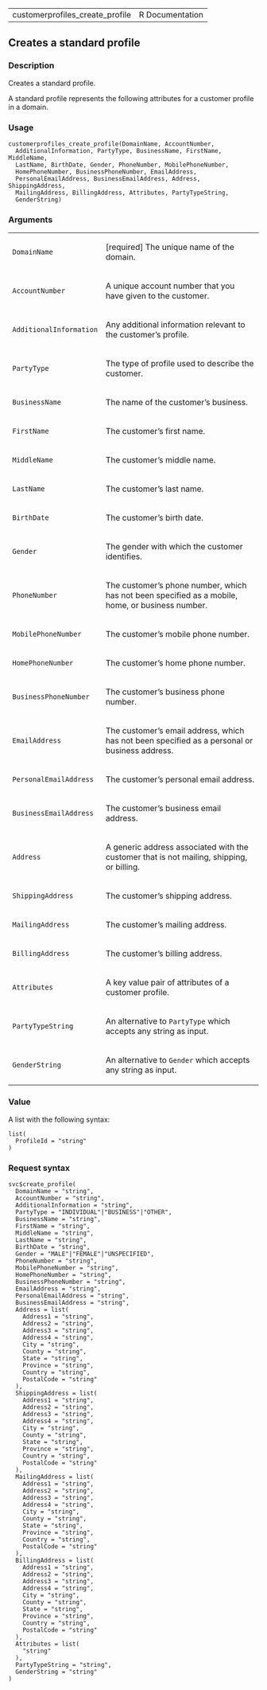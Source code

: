 <table style="width: 100%;">
<tbody>
<tr class="odd">
<td>customerprofiles_create_profile</td>
<td style="text-align: right;">R Documentation</td>
</tr>
</tbody>
</table>

## Creates a standard profile

### Description

Creates a standard profile.

A standard profile represents the following attributes for a customer
profile in a domain.

### Usage

    customerprofiles_create_profile(DomainName, AccountNumber,
      AdditionalInformation, PartyType, BusinessName, FirstName, MiddleName,
      LastName, BirthDate, Gender, PhoneNumber, MobilePhoneNumber,
      HomePhoneNumber, BusinessPhoneNumber, EmailAddress,
      PersonalEmailAddress, BusinessEmailAddress, Address, ShippingAddress,
      MailingAddress, BillingAddress, Attributes, PartyTypeString,
      GenderString)

### Arguments

<table>
<colgroup>
<col style="width: 35%" />
<col style="width: 65%" />
</colgroup>
<tbody>
<tr class="odd">
<td><code
id="customerprofiles_create_profile_:_DomainName">DomainName</code></td>
<td><p>[required] The unique name of the domain.</p></td>
</tr>
<tr class="even">
<td><code
id="customerprofiles_create_profile_:_AccountNumber">AccountNumber</code></td>
<td><p>A unique account number that you have given to the
customer.</p></td>
</tr>
<tr class="odd">
<td><code
id="customerprofiles_create_profile_:_AdditionalInformation">AdditionalInformation</code></td>
<td><p>Any additional information relevant to the customer’s
profile.</p></td>
</tr>
<tr class="even">
<td><code
id="customerprofiles_create_profile_:_PartyType">PartyType</code></td>
<td><p>The type of profile used to describe the customer.</p></td>
</tr>
<tr class="odd">
<td><code
id="customerprofiles_create_profile_:_BusinessName">BusinessName</code></td>
<td><p>The name of the customer’s business.</p></td>
</tr>
<tr class="even">
<td><code
id="customerprofiles_create_profile_:_FirstName">FirstName</code></td>
<td><p>The customer’s first name.</p></td>
</tr>
<tr class="odd">
<td><code
id="customerprofiles_create_profile_:_MiddleName">MiddleName</code></td>
<td><p>The customer’s middle name.</p></td>
</tr>
<tr class="even">
<td><code
id="customerprofiles_create_profile_:_LastName">LastName</code></td>
<td><p>The customer’s last name.</p></td>
</tr>
<tr class="odd">
<td><code
id="customerprofiles_create_profile_:_BirthDate">BirthDate</code></td>
<td><p>The customer’s birth date.</p></td>
</tr>
<tr class="even">
<td><code
id="customerprofiles_create_profile_:_Gender">Gender</code></td>
<td><p>The gender with which the customer identifies.</p></td>
</tr>
<tr class="odd">
<td><code
id="customerprofiles_create_profile_:_PhoneNumber">PhoneNumber</code></td>
<td><p>The customer’s phone number, which has not been specified as a
mobile, home, or business number.</p></td>
</tr>
<tr class="even">
<td><code
id="customerprofiles_create_profile_:_MobilePhoneNumber">MobilePhoneNumber</code></td>
<td><p>The customer’s mobile phone number.</p></td>
</tr>
<tr class="odd">
<td><code
id="customerprofiles_create_profile_:_HomePhoneNumber">HomePhoneNumber</code></td>
<td><p>The customer’s home phone number.</p></td>
</tr>
<tr class="even">
<td><code
id="customerprofiles_create_profile_:_BusinessPhoneNumber">BusinessPhoneNumber</code></td>
<td><p>The customer’s business phone number.</p></td>
</tr>
<tr class="odd">
<td><code
id="customerprofiles_create_profile_:_EmailAddress">EmailAddress</code></td>
<td><p>The customer’s email address, which has not been specified as a
personal or business address.</p></td>
</tr>
<tr class="even">
<td><code
id="customerprofiles_create_profile_:_PersonalEmailAddress">PersonalEmailAddress</code></td>
<td><p>The customer’s personal email address.</p></td>
</tr>
<tr class="odd">
<td><code
id="customerprofiles_create_profile_:_BusinessEmailAddress">BusinessEmailAddress</code></td>
<td><p>The customer’s business email address.</p></td>
</tr>
<tr class="even">
<td><code
id="customerprofiles_create_profile_:_Address">Address</code></td>
<td><p>A generic address associated with the customer that is not
mailing, shipping, or billing.</p></td>
</tr>
<tr class="odd">
<td><code
id="customerprofiles_create_profile_:_ShippingAddress">ShippingAddress</code></td>
<td><p>The customer’s shipping address.</p></td>
</tr>
<tr class="even">
<td><code
id="customerprofiles_create_profile_:_MailingAddress">MailingAddress</code></td>
<td><p>The customer’s mailing address.</p></td>
</tr>
<tr class="odd">
<td><code
id="customerprofiles_create_profile_:_BillingAddress">BillingAddress</code></td>
<td><p>The customer’s billing address.</p></td>
</tr>
<tr class="even">
<td><code
id="customerprofiles_create_profile_:_Attributes">Attributes</code></td>
<td><p>A key value pair of attributes of a customer profile.</p></td>
</tr>
<tr class="odd">
<td><code
id="customerprofiles_create_profile_:_PartyTypeString">PartyTypeString</code></td>
<td><p>An alternative to <code>PartyType</code> which accepts any string
as input.</p></td>
</tr>
<tr class="even">
<td><code
id="customerprofiles_create_profile_:_GenderString">GenderString</code></td>
<td><p>An alternative to <code>Gender</code> which accepts any string as
input.</p></td>
</tr>
</tbody>
</table>

### Value

A list with the following syntax:

    list(
      ProfileId = "string"
    )

### Request syntax

    svc$create_profile(
      DomainName = "string",
      AccountNumber = "string",
      AdditionalInformation = "string",
      PartyType = "INDIVIDUAL"|"BUSINESS"|"OTHER",
      BusinessName = "string",
      FirstName = "string",
      MiddleName = "string",
      LastName = "string",
      BirthDate = "string",
      Gender = "MALE"|"FEMALE"|"UNSPECIFIED",
      PhoneNumber = "string",
      MobilePhoneNumber = "string",
      HomePhoneNumber = "string",
      BusinessPhoneNumber = "string",
      EmailAddress = "string",
      PersonalEmailAddress = "string",
      BusinessEmailAddress = "string",
      Address = list(
        Address1 = "string",
        Address2 = "string",
        Address3 = "string",
        Address4 = "string",
        City = "string",
        County = "string",
        State = "string",
        Province = "string",
        Country = "string",
        PostalCode = "string"
      ),
      ShippingAddress = list(
        Address1 = "string",
        Address2 = "string",
        Address3 = "string",
        Address4 = "string",
        City = "string",
        County = "string",
        State = "string",
        Province = "string",
        Country = "string",
        PostalCode = "string"
      ),
      MailingAddress = list(
        Address1 = "string",
        Address2 = "string",
        Address3 = "string",
        Address4 = "string",
        City = "string",
        County = "string",
        State = "string",
        Province = "string",
        Country = "string",
        PostalCode = "string"
      ),
      BillingAddress = list(
        Address1 = "string",
        Address2 = "string",
        Address3 = "string",
        Address4 = "string",
        City = "string",
        County = "string",
        State = "string",
        Province = "string",
        Country = "string",
        PostalCode = "string"
      ),
      Attributes = list(
        "string"
      ),
      PartyTypeString = "string",
      GenderString = "string"
    )
